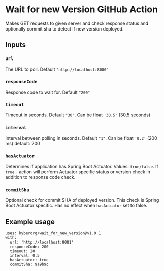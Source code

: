 # Wait for new Version GitHub Action

Makes GET requests to given server and check response status and optionally commit sha to detect if new version deployed.

## Inputs

### `url`

The URL to poll. Default `"http://localhost:8080"`

### `responseCode`

Response code to wait for. Default `"200"`

### `timeout`

Timeout in seconds. Default `"30"`. Can be float `'30.5'` (30,5 seconds)

### `interval`

Interval between polling in seconds. Default `"1"`. Can be float `'0.2'` (200 ms)
        default: 200

### `hasActuator`
Determines if application has Spring Boot Actuator. Values: `true/false`. 
If `true` - action will perform Actuator specific status or version check in addition to response code check. 

### `commitSha`
Optional check for commit SHA of deployed version. This check is Spring Boot Actuator specific.
Has no effect when `hasActuator` set to false.
## Example usage
```
uses: kyberorg/wait_for_new_version@v1.0.1
with:
  url: 'http://localhost:8081'
  responseCode: 200
  timeout: 20
  interval: 0.5
  hasActuator: true
  commitSha: 9a9b9c
```
